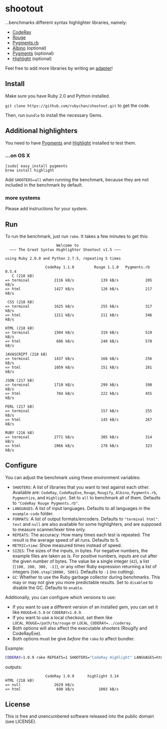 # shootout

…benchmarks different syntax highlighter libraries, namely:

- [CodeRay](https://github.com/rubychan/coderay)
- [Rouge](https://github.com/jayferd/rouge)
- [Pygments.rb](https://github.com/tmm1/pygments.rb)
- [Albino](https://github.com/github/albino) (optional)
- [Pygments](https://bitbucket.org/birkenfeld/pygments-main) (optional)
- [Highlight](http://www.andre-simon.de/doku/highlight/en/highlight.html) (optional)

Feel free to add more libraries by writing an [adapter](https://github.com/rubychan/shootout/tree/master/adapters)!


## Install

Make sure you have Ruby 2.0 and Python installed.

`git clone https://github.com/rubychan/shootout.git` to get the code.

Then, run `bundle` to install the necessary Gems.


## Additional highlighters

You need to have [Pygments](http://pygments.org/) and [Highlight](http://www.andre-simon.de/doku/highlight/en/highlight.html) installed to test them.

### …on OS X

```
[sudo] easy_install pygments
brew install highlight
```

Add `SHOOTERS=all` when running the benchmark, because they are not included in the benchmark by default.

### more systems

Please add instructions for your system.


## Run

To run the benchmark, just run `rake`. It takes a few minutes to get this:

```
                       Welcome to
  ~~~ The Great Syntax Highlighter Shootout v1.5 ~~~

using Ruby 2.0.0 and Python 2.7.5, repeating 5 times

                  CodeRay 1.1.0         Rouge 1.1.0   Pygments.rb 0.5.4
   C (218 kB)
=> terminal           2116 kB/s            139 kB/s            205 kB/s
=> html               1427 kB/s            126 kB/s            217 kB/s

 CSS (218 kB)
=> terminal           1625 kB/s            255 kB/s            317 kB/s
=> html               1211 kB/s            211 kB/s            346 kB/s

HTML (218 kB)
=> terminal           1504 kB/s            319 kB/s            519 kB/s
=> html                686 kB/s            240 kB/s            578 kB/s

JAVASCRIPT (218 kB)
=> terminal           1437 kB/s            168 kB/s            256 kB/s
=> html               1059 kB/s            151 kB/s            281 kB/s

JSON (217 kB)
=> terminal           1710 kB/s            299 kB/s            398 kB/s
=> html                784 kB/s            222 kB/s            455 kB/s

PERL (217 kB)
=> terminal                                157 kB/s            255 kB/s
=> html                                    145 kB/s            267 kB/s

RUBY (216 kB)
=> terminal           2771 kB/s            305 kB/s            314 kB/s
=> html               2066 kB/s            278 kB/s            323 kB/s
```

## Configure

You can adjust the benchmark using these environment variables:

- `SHOOTERS`: A list of libraries that you want to test against each other. Available are: `CodeRay`, `CodeRayExe`, `Rouge`, `Rougify`, `Albino`, `Pygments.rb`, `Pygmentize`, and `Highlight`. Set to `all` to benchmark all of them. Defaults to `"CodeRay Rouge Pygments.rb"`.
- `LANGUAGES`: A list of input languages. Defaults to all languages in the `example-code` folder.
- `FORMATS`: A list of output formats/encoders. Defaults to `"terminal html"`. `text` and `null` are also available for some highlighters, and are supposed to measure scanner/lexer time only.
- `REPEATS`: The accuracy: How many times each test is repeated. The result is the average speed of all runs. Defaults to 5.
- `METRIC=time`: Show measured times instead of speed.
- `SIZES`: The sizes of the inputs, in bytes. For negative numbers, the example files are taken as is. For positive numbers, inputs are cut after the given number of bytes. The value be a single integer (`42`), a list (`[100, 200, 300, -1]`), or any other Ruby expression returning a list of integers (`500.step(10000, 500)`). Defaults to `-1` (no cutting).
- `GC`: Whether to use the Ruby garbage collector during benchmarks. This may or may not give you more predictable results. Set to `disabled` to disable the GC. Defaults to `enable`.

Additionally, you can configure which versions to use:

- If you want to use a different version of an installed gem, you can set it like `ROUGE=0.5.0` or `CODERAY=1.0.9`.
- If you want to use a local checkout, set them like `LOCAL_ROUGE=/path/to/rouge` or `LOCAL_CODERAY=../coderay`.
- Both options will also affect the executable shooters (Rougify and CodeRayExe).
- Both options must be give _before_ the `rake` to affect bundler.

Example:

```bash
CODERAY=1.0.9 rake REPEATS=1 SHOOTERS="CodeRay Highlight" LANGUAGES=html FORMATS="null html"
```

outputs:

```
                  CodeRay 1.0.9      highlight 3.14
HTML (218 kB)
=> null               2629 kB/s                    
=> html                690 kB/s           1003 kB/s
```

## License

This is free and unencumbered software released into the public domain (see LICENSE).
